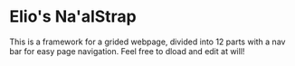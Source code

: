 # Elio's Na'alStrap
This is a framework for a grided webpage, divided into 12 parts with a nav bar for easy page navigation.
Feel free to dload and edit at will!

